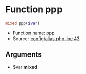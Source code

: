 Function ppp
===========================





```php
mixed ppp($var)
```

* Function name: ppp
* Source: [config/alias.php line 43](https://github.com/PrestaShop/PrestaShop/blob/1.5.2.0/config/alias.php#L43).

Arguments
---------

* $var **mixed**

